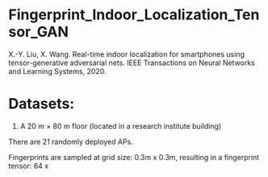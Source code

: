 # Fingerprint_Indoor_Localization_Tensor_GAN
  
  X.-Y. Liu, X. Wang. Real-time indoor localization for smartphones using tensor-generative adversarial nets. IEEE Transactions on Neural Networks and Learning Systems, 2020.

# Datasets: 

1. A 20 m × 80 m floor (located in a research institute building)

There are 21 randomly deployed APs. 

Fingerprints are sampled at grid size: 0.3m x 0.3m, resulting in a fingerprint tensor: 64 x 
